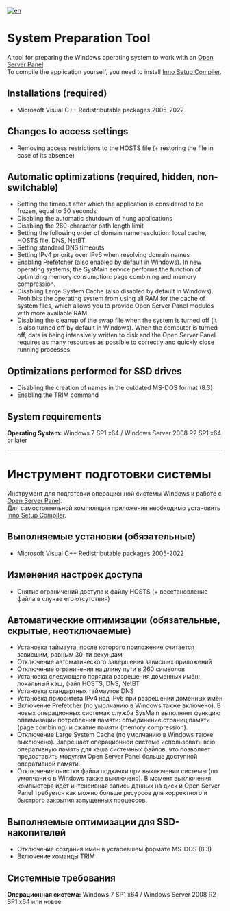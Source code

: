 [![en](https://img.shields.io/badge/lang-en-green.svg)](https://github.com/OSPanel/SystemPreparationTool)

# System Preparation Tool

A tool for preparing the Windows operating system to work with an [Open Server Panel](https://ospanel.io).\
To compile the application yourself, you need to install [Inno Setup Compiler](https://jrsoftware.org/download.php/is.exe).

## Installations (required)

* Microsoft Visual C++ Redistributable packages 2005-2022

## Changes to access settings

* Removing access restrictions to the HOSTS file (+ restoring the file in case of its absence)

## Automatic optimizations (required, hidden, non-switchable)

* Setting the timeout after which the application is considered to be frozen, equal to 30 seconds
* Disabling the automatic shutdown of hung applications
* Disabling the 260-character path length limit
* Setting the following order of domain name resolution: local cache, HOSTS file, DNS, NetBT
* Setting standard DNS timeouts
* Setting IPv4 priority over IPv6 when resolving domain names
* Enabling Prefetcher (also enabled by default in Windows). In new operating systems, the SysMain service performs the function of optimizing memory consumption: page combining and memory compression.
* Disabling Large System Cache (also disabled by default in Windows). Prohibits the operating system from using all RAM for the cache of system files, which allows you to provide Open Server Panel modules with more available RAM.
* Disabling the cleanup of the swap file when the system is turned off (it is also turned off by default in Windows). When the computer is turned off, data is being intensively written to disk and the Open Server Panel requires as many resources as possible to correctly and quickly close running processes.

## Optimizations performed for SSD drives

* Disabling the creation of names in the outdated MS-DOS format (8.3)
* Enabling the TRIM command

##  System requirements

**Operating System:** Windows 7 SP1 x64 / Windows Server 2008 R2 SP1 x64 or later

***

# Инструмент подготовки системы

Инструмент для подготовки операционной системы Windows к работе с [Open Server Panel](https://ospanel.io).\
Для самостоятельной компиляции приложения необходимо установить [Inno Setup Compiler](https://jrsoftware.org/download.php/is.exe).

##  Выполняемые установки (обязательные)

* Microsoft Visual C++ Redistributable packages 2005-2022

##  Изменения настроек доступа

* Снятие ограничений доступа к файлу HOSTS (+ восстановление файла в случае его отсутствия)

##  Автоматические оптимизации (обязательные, скрытые, неотключаемые)

* Установка таймаута, после которого приложение считается зависшим, равным 30-ти секундам
* Отключение автоматического завершения зависших приложений
* Отключение ограничения на длину пути в 260 символов
* Установка следующего порядка разрешения доменных имён: локальный кэш, файл HOSTS, DNS, NetBT
* Установка стандартных таймаутов DNS
* Установка приоритета IPv4 над IPv6 при разрешении доменных имён
* Включение Prefetcher (по умолчанию в Windows также включено). В новых операционных системах служба SysMain выполняет функцию оптимизации потребления памяти: объединение страниц памяти (page combining) и сжатие памяти (memory compression).
* Отключение Large System Cache (по умолчанию в Windows также выключено). Запрещает операционной системе использовать всю оперативную память для кэша системных файлов, что позволяет предоставить модулям Open Server Panel больше доступной оперативной памяти.
* Отключение очистки файла подкачки при выключении системы (по умолчанию в Windows также выключено). В момент выключения компьютера идёт интенсивная запись данных на диск и Open Server Panel требуется как можно больше ресурсов для корректного и быстрого закрытия запущенных процессов.

##  Выполняемые оптимизации для SSD-накопителей

* Отключение создания имён в устаревшем формате MS-DOS (8.3)
* Включение команды TRIM

##  Системные требования

**Операционная система:** Windows 7 SP1 x64 / Windows Server 2008 R2 SP1 x64 или новее
